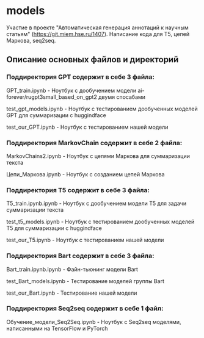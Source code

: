 # models

Участие в проекте "Автоматическая генерация аннотаций к научным статьям" (https://git.miem.hse.ru/1407). Написание кода для T5, цепей Маркова, seq2seq. 

## Описание основных файлов и директорий

### Поддиректория GPT содержит в себе 3 файлa:

GPT_train.ipynb - 
Ноутбук с дообучением модели ai-forever/rugpt3small_based_on_gpt2 двумя спосабами

test_gpt_models.ipynb - 
Ноутбук с тестированием дообученных моделей GPT для суммаризации с huggindface

test_our_GPT.ipynb - 
Ноутбук с тестированием нашей модели


### Поддиректория MarkovChain содержит в себе 2 файлa:

MarkovChains2.ipynb - 
Ноутбук с цепями Маркова для суммаризации текста

Цепи_Маркова.ipynb - 
Ноутбук с созданием цепей Маркова  


### Поддиректория T5 содержит в себе 3 файлa:

T5_train.ipynb.ipynb - 
Ноутбук с дообучением модели T5 для задачи суммаризации текста

test_t5_models.ipynb - 
Ноутбук с тестированием дообученных моделей T5 для суммаризации с huggindface

test_our_T5.ipynb - 
Ноутбук с тестированием нашей модели


### Поддиректория Bart содержит в себе 3 файлa:

Bart_train.ipynb.ipynb - 
Файн-тьюнинг модели Bart

test_Bart_models.ipynb - 
Тестирование моделей группы Bart

test_our_Bart.ipynb - 
Тестирование нашей модели


### Поддиректория Seq2seq содержит в себе 1 файл:

Обучение_модели_Seq2Seq.ipynb - 
Ноутбук с Seq2seq моделями, написанными на TensorFlow и PyTorch
